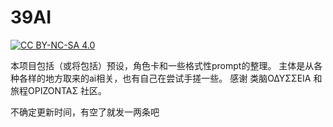 # 39AI
[![CC BY-NC-SA 4.0](https://img.shields.io/badge/License-CC%20BY--NC--SA%204.0-lightgrey.svg)](https://creativecommons.org/licenses/by-nc-sa/4.0/)

本项目包括（或将包括）预设，角色卡和一些格式性prompt的整理。
主体是从各种各样的地方取来的ai相关，也有自己在尝试手搓一些。
感谢  类脑ΟΔΥΣΣΕΙΑ 和 旅程ΟΡΙΖΟΝΤΑΣ 社区。

不确定更新时间，有空了就发一两条吧
